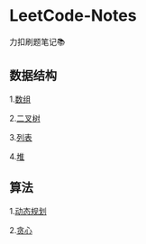 # LeetCode-Notes
力扣刷题笔记📚

## 数据结构

1.[数组](https://github.com/JuyiWang/LeetCode-Notes/blob/master/note_array.md)

2.[二叉树](https://github.com/JuyiWang/LeetCode-Notes/blob/master/note_binaryTree.md)

3.[列表](https://github.com/JuyiWang/LeetCode-Notes/blob/master/note_list.md)

4.[堆](https://github.com/JuyiWang/LeetCode-Notes/blob/master/note_heap.md)

## 算法

1.[动态规划](https://github.com/JuyiWang/LeetCode-Notes/blob/master/note_DP.md)

2.[贪心]()

